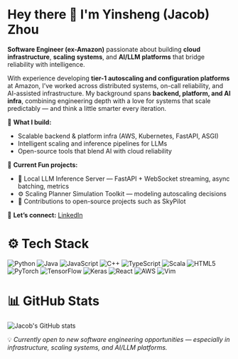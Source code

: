 # Hey there 👋 I'm Yinsheng (Jacob) Zhou  

**Software Engineer (ex-Amazon)** passionate about building **cloud infrastructure**, **scaling systems**, and **AI/LLM platforms** that bridge reliability with intelligence.  

With experience developing **tier-1 autoscaling and configuration platforms** at Amazon, I’ve worked across distributed systems, on-call reliability, and AI-assisted infrastructure. My background spans **backend, platform, and AI infra**, combining engineering depth with a love for systems that scale predictably — and think a little smarter every iteration.  

🚀 **What I build:**  
- Scalable backend & platform infra (AWS, Kubernetes, FastAPI, ASGI)  
- Intelligent scaling and inference pipelines for LLMs  
- Open-source tools that blend AI with cloud reliability  

🧠 **Current Fun projects:**  
- 🧩 Local LLM Inference Server — FastAPI + WebSocket streaming, async batching, metrics  
- ⚙️ Scaling Planner Simulation Toolkit — modeling autoscaling decisions  
- 🧰 Contributions to open-source projects such as SkyPilot  

💬 **Let’s connect:** [LinkedIn](https://www.linkedin.com/in/yinsheng-jacob-zhou/)

# ⚙️ Tech Stack
![Python](https://img.shields.io/badge/python-3670A0?style=for-the-badge&logo=python&logoColor=ffdd54)
![Java](https://img.shields.io/badge/java-%23ED8B00.svg?style=for-the-badge&logo=openjdk&logoColor=white)
![JavaScript](https://img.shields.io/badge/javascript-%23323330.svg?style=for-the-badge&logo=javascript&logoColor=%23F7DF1E)
![C++](https://img.shields.io/badge/c++-%2300599C.svg?style=for-the-badge&logo=c%2B%2B&logoColor=white)
![TypeScript](https://img.shields.io/badge/typescript-%23007ACC.svg?style=for-the-badge&logo=typescript&logoColor=white)
![Scala](https://img.shields.io/badge/scala-%23DC322F.svg?style=for-the-badge&logo=scala&logoColor=white)
![HTML5](https://img.shields.io/badge/html5-%23E34F26.svg?style=for-the-badge&logo=html5&logoColor=white)
![PyTorch](https://img.shields.io/badge/PyTorch-%23EE4C2C.svg?style=for-the-badge&logo=PyTorch&logoColor=white)
![TensorFlow](https://img.shields.io/badge/TensorFlow-%23FF6F00.svg?style=for-the-badge&logo=TensorFlow&logoColor=white)
![Keras](https://img.shields.io/badge/Keras-%23D00000.svg?style=for-the-badge&logo=Keras&logoColor=white)
![React](https://img.shields.io/badge/react-%2320232a.svg?style=for-the-badge&logo=react&logoColor=%2361DAFB)
![AWS](https://img.shields.io/badge/AWS-%23FF9900.svg?style=for-the-badge&logo=amazon-aws&logoColor=white)
![Vim](https://img.shields.io/badge/VIM-%2311AB00.svg?style=for-the-badge&logo=vim&logoColor=white)

# 📊 GitHub Stats
![Jacob's GitHub stats](https://github-readme-stats.vercel.app/api?username=jacobergzhou&show_icons=true&theme=radical)  

💡 *Currently open to new software engineering opportunities — especially in infrastructure, scaling systems, and AI/LLM platforms.*  
